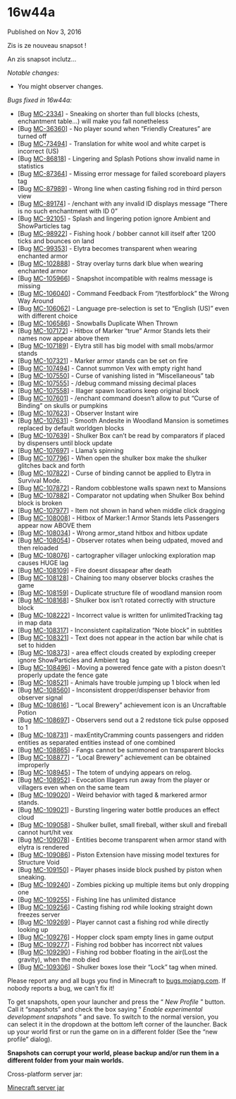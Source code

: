 # 16w44a
Published on Nov 3, 2016

Zis is ze nouveau snapsot !

An zis snapsot inclutz…

_Notable changes:_

  * You might observer changes.

_Bugs fixed in 16w44a:_

  * [Bug [MC-2334](https://bugs.mojang.com/browse/MC-2334)] - Sneaking on shorter than full blocks (chests, enchantment table…) will make you fall nonetheless
  * [Bug [MC-36360](https://bugs.mojang.com/browse/MC-36360)] - No player sound when “Friendly Creatures” are turned off
  * [Bug [MC-73494](https://bugs.mojang.com/browse/MC-73494)] - Translation for white wool and white carpet is incorrect (US)
  * [Bug [MC-86818](https://bugs.mojang.com/browse/MC-86818)] - Lingering and Splash Potions show invalid name in statistics
  * [Bug [MC-87364](https://bugs.mojang.com/browse/MC-87364)] - Missing error message for failed scoreboard players tag
  * [Bug [MC-87989](https://bugs.mojang.com/browse/MC-87989)] - Wrong line when casting fishing rod in third person view
  * [Bug [MC-89174](https://bugs.mojang.com/browse/MC-89174)] - /enchant with any invalid ID displays message “There is no such enchantment with ID 0”
  * [Bug [MC-92105](https://bugs.mojang.com/browse/MC-92105)] - Splash and lingering potion ignore Ambient and ShowParticles tag
  * [Bug [MC-98922](https://bugs.mojang.com/browse/MC-98922)] - Fishing hook / bobber cannot kill itself after 1200 ticks and bounces on land
  * [Bug [MC-99353](https://bugs.mojang.com/browse/MC-99353)] - Elytra becomes transparent when wearing enchanted armor
  * [Bug [MC-102888](https://bugs.mojang.com/browse/MC-102888)] - Stray overlay turns dark blue when wearing enchanted armor
  * [Bug [MC-105966](https://bugs.mojang.com/browse/MC-105966)] - Snapshot incompatible with realms message is missing
  * [Bug [MC-106040](https://bugs.mojang.com/browse/MC-106040)] - Command Feedback From “/testforblock” the Wrong Way Around
  * [Bug [MC-106062](https://bugs.mojang.com/browse/MC-106062)] - Language pre-selection is set to “English (US)” even with different choice
  * [Bug [MC-106586](https://bugs.mojang.com/browse/MC-106586)] - Snowballs Duplicate When Thrown
  * [Bug [MC-107172](https://bugs.mojang.com/browse/MC-107172)] - Hitbox of Marker “true” Armor Stands lets their names now appear above them
  * [Bug [MC-107189](https://bugs.mojang.com/browse/MC-107189)] - Elytra still has big model with small mobs/armor stands
  * [Bug [MC-107321](https://bugs.mojang.com/browse/MC-107321)] - Marker armor stands can be set on fire
  * [Bug [MC-107494](https://bugs.mojang.com/browse/MC-107494)] - Cannot summon Vex with empty right hand
  * [Bug [MC-107550](https://bugs.mojang.com/browse/MC-107550)] - Curse of vanishing listed in “Miscellaneous” tab
  * [Bug [MC-107555](https://bugs.mojang.com/browse/MC-107555)] - /debug command missing decimal places
  * [Bug [MC-107558](https://bugs.mojang.com/browse/MC-107558)] - Illager spawn locations keep original block
  * [Bug [MC-107601](https://bugs.mojang.com/browse/MC-107601)] - /enchant command doesn’t allow to put “Curse of Binding” on skulls or pumpkins
  * [Bug [MC-107623](https://bugs.mojang.com/browse/MC-107623)] - Observer Instant wire
  * [Bug [MC-107631](https://bugs.mojang.com/browse/MC-107631)] - Smooth Andesite in Woodland Mansion is sometimes replaced by default worldgen blocks
  * [Bug [MC-107639](https://bugs.mojang.com/browse/MC-107639)] - Shulker Box can’t be read by comparators if placed by dispensers until block update
  * [Bug [MC-107697](https://bugs.mojang.com/browse/MC-107697)] - Llama’s spinning
  * [Bug [MC-107796](https://bugs.mojang.com/browse/MC-107796)] - When open the shulker box make the shulker glitches back and forth
  * [Bug [MC-107822](https://bugs.mojang.com/browse/MC-107822)] - Curse of binding cannot be applied to Elytra in Survival Mode.
  * [Bug [MC-107872](https://bugs.mojang.com/browse/MC-107872)] - Random cobblestone walls spawn next to Mansions
  * [Bug [MC-107882](https://bugs.mojang.com/browse/MC-107882)] - Comparator not updating when Shulker Box behind block is broken
  * [Bug [MC-107977](https://bugs.mojang.com/browse/MC-107977)] - Item not shown in hand when middle click dragging
  * [Bug [MC-108008](https://bugs.mojang.com/browse/MC-108008)] - Hitbox of Marker:1 Armor Stands lets Passengers appear now ABOVE them
  * [Bug [MC-108034](https://bugs.mojang.com/browse/MC-108034)] - Wrong armor_stand hitbox and hitbox update
  * [Bug [MC-108054](https://bugs.mojang.com/browse/MC-108054)] - Observer rotates when being udpated, moved and then reloaded
  * [Bug [MC-108076](https://bugs.mojang.com/browse/MC-108076)] - cartographer villager unlocking exploration map causes HUGE lag
  * [Bug [MC-108109](https://bugs.mojang.com/browse/MC-108109)] - Fire doesnt dissapear after death
  * [Bug [MC-108128](https://bugs.mojang.com/browse/MC-108128)] - Chaining too many observer blocks crashes the game
  * [Bug [MC-108159](https://bugs.mojang.com/browse/MC-108159)] - Duplicate structure file of woodland mansion room
  * [Bug [MC-108168](https://bugs.mojang.com/browse/MC-108168)] - Shulker box isn’t rotated correctly with structure block
  * [Bug [MC-108222](https://bugs.mojang.com/browse/MC-108222)] - Incorrect value is written for unlimitedTracking tag in map data
  * [Bug [MC-108317](https://bugs.mojang.com/browse/MC-108317)] - Inconsistent capitalization “Note block” in subtitles
  * [Bug [MC-108321](https://bugs.mojang.com/browse/MC-108321)] - Text does not appear in the action bar while chat is set to hidden
  * [Bug [MC-108373](https://bugs.mojang.com/browse/MC-108373)] - area effect clouds created by exploding creeper ignore ShowParticles and Ambient tag
  * [Bug [MC-108496](https://bugs.mojang.com/browse/MC-108496)] - Moving a powered fence gate with a piston doesn’t properly update the fence gate
  * [Bug [MC-108521](https://bugs.mojang.com/browse/MC-108521)] - Animals have trouble jumping up 1 block when led
  * [Bug [MC-108560](https://bugs.mojang.com/browse/MC-108560)] - Inconsistent dropper/dispenser behavior from observer signal
  * [Bug [MC-108616](https://bugs.mojang.com/browse/MC-108616)] - “Local Brewery” achievement icon is an Uncraftable Potion
  * [Bug [MC-108697](https://bugs.mojang.com/browse/MC-108697)] - Observers send out a 2 redstone tick pulse opposed to 1
  * [Bug [MC-108731](https://bugs.mojang.com/browse/MC-108731)] - maxEntityCramming counts passengers and ridden entities as separated entities instead of one combined
  * [Bug [MC-108865](https://bugs.mojang.com/browse/MC-108865)] - Fangs cannot be summoned on transparent blocks
  * [Bug [MC-108877](https://bugs.mojang.com/browse/MC-108877)] - “Local Brewery” achievement can be obtained improperly
  * [Bug [MC-108945](https://bugs.mojang.com/browse/MC-108945)] - The totem of undying appears on relog.
  * [Bug [MC-108952](https://bugs.mojang.com/browse/MC-108952)] - Evocation Illagers run away from the player or villagers even when on the same team
  * [Bug [MC-109020](https://bugs.mojang.com/browse/MC-109020)] - Weird behavior with taged & markered armor stands.
  * [Bug [MC-109021](https://bugs.mojang.com/browse/MC-109021)] - Bursting lingering water bottle produces an effect cloud
  * [Bug [MC-109058](https://bugs.mojang.com/browse/MC-109058)] - Shulker bullet, small fireball, wither skull and fireball cannot hurt/hit vex
  * [Bug [MC-109078](https://bugs.mojang.com/browse/MC-109078)] - Entities become transparent when armor stand with elytra is rendered
  * [Bug [MC-109086](https://bugs.mojang.com/browse/MC-109086)] - Piston Extension have missing model textures for Structure Void
  * [Bug [MC-109150](https://bugs.mojang.com/browse/MC-109150)] - Player phases inside block pushed by piston when sneaking.
  * [Bug [MC-109240](https://bugs.mojang.com/browse/MC-109240)] - Zombies picking up multiple items but only dropping one
  * [Bug [MC-109255](https://bugs.mojang.com/browse/MC-109255)] - Fishing line has unlimited distance
  * [Bug [MC-109256](https://bugs.mojang.com/browse/MC-109256)] - Casting fishing rod while looking straight down freezes server
  * [Bug [MC-109269](https://bugs.mojang.com/browse/MC-109269)] - Player cannot cast a fishing rod while directly looking up
  * [Bug [MC-109276](https://bugs.mojang.com/browse/MC-109276)] - Hopper clock spam empty lines in game output
  * [Bug [MC-109277](https://bugs.mojang.com/browse/MC-109277)] - Fishing rod bobber has incorrect nbt values
  * [Bug [MC-109290](https://bugs.mojang.com/browse/MC-109290)] - Fishing rod bobber floating in the air(Lost the gravity), when the mob died
  * [Bug [MC-109306](https://bugs.mojang.com/browse/MC-109306)] - Shulker boxes lose their “Lock” tag when mined.

Please report any and all bugs you find in Minecraft to
[bugs.mojang.com](https://bugs.mojang.com). If nobody reports a bug, we can’t
fix it!

To get snapshots, open your launcher and press the “ _New Profile_ ” button.
Call it “snapshots” and check the box saying “ _Enable experimental
development snapshots_ ” and save. To switch to the normal version, you can
select it in the dropdown at the bottom left corner of the launcher. Back up
your world first or run the game on in a different folder (See the “new
profile” dialog).

**Snapshots can corrupt your world, please backup and/or run them in a
different folder from your main worlds.**

Cross-platform server jar:

[Minecraft server
jar](https://launcher.mojang.com/mc/game/16w44a/server/9f30eff92cc234034581f0a1ef40c6d76f6b3e69/server.jar)


